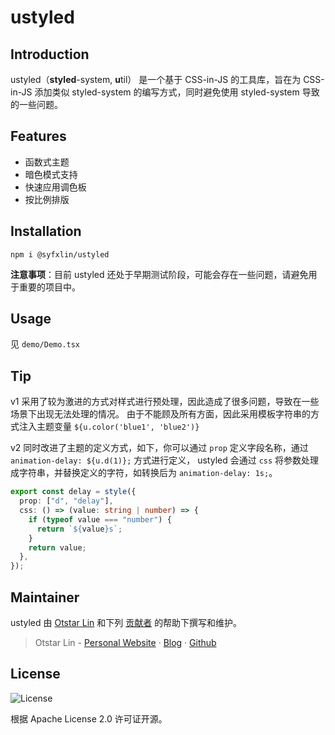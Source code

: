 # ustyled

## Introduction

ustyled（**styled**-system, **u**til） 是一个基于 CSS-in-JS 的工具库，旨在为 CSS-in-JS 添加类似 styled-system 的编写方式，同时避免使用 styled-system 导致的一些问题。

## Features

- 函数式主题
- 暗色模式支持
- 快速应用调色板
- 按比例排版

## Installation

```shell
npm i @syfxlin/ustyled
```

**注意事项**：目前 ustyled 还处于早期测试阶段，可能会存在一些问题，请避免用于重要的项目中。

## Usage

见 `demo/Demo.tsx`

## Tip

v1 采用了较为激进的方式对样式进行预处理，因此造成了很多问题，导致在一些场景下出现无法处理的情况。
由于不能顾及所有方面，因此采用模板字符串的方式注入主题变量 `${u.color('blue1', 'blue2')}`

v2 同时改进了主题的定义方式，如下，你可以通过 `prop` 定义字段名称，通过 `animation-delay: ${u.d(1)};` 方式进行定义，
ustyled 会通过 `css` 将参数处理成字符串，并替换定义的字符，如转换后为 `animation-delay: 1s;`。

```typescript
export const delay = style({
  prop: ["d", "delay"],
  css: () => (value: string | number) => {
    if (typeof value === "number") {
      return `${value}s`;
    }
    return value;
  },
});
```

## Maintainer

ustyled 由 [Otstar Lin](https://ixk.me/)
和下列 [贡献者](https://github.com/syfxlin/ustyled/graphs/contributors)
的帮助下撰写和维护。

> Otstar Lin - [Personal Website](https://ixk.me/) · [Blog](https://blog.ixk.me/) · [Github](https://github.com/syfxlin)

## License

![License](https://img.shields.io/github/license/syfxlin/ustyled.svg?style=flat-square)

根据 Apache License 2.0 许可证开源。
